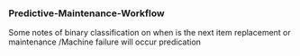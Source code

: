 ### Predictive-Maintenance-Workflow

Some notes of binary classification on when is the next item replacement or maintenance /Machine failure will occur predication
